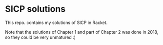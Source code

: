 # SICP solutions

This repo. contains my solutions of SICP in Racket.

Note that the solutions of Chapter 1 and part of Chapter 2 was done in 2018, so they could be very unmatured :)


